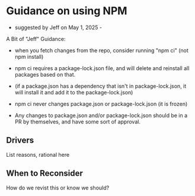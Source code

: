 # Guidance on using NPM

- suggested by Jeff on May 1, 2025 -

A Bit of "Jeff" Guidance:

- when you fetch changes from the repo, consider running "npm ci" (not npm install)
- npm ci requires a package-lock.json file, and will delete and reinstall all packages based on that.
- (if a package.json has a dependency that isn't in package-lock.json, it will install it and add it to the package-lock.json)
- npm ci never changes package.json or package-lock.json (it is frozen)

- Any changes to package.json and/or package-lock.json should be in a PR by themselves, and have some sort of approval.

## Drivers

List reasons, rational here

## When to Reconsider

How do we revist this or know we should?
